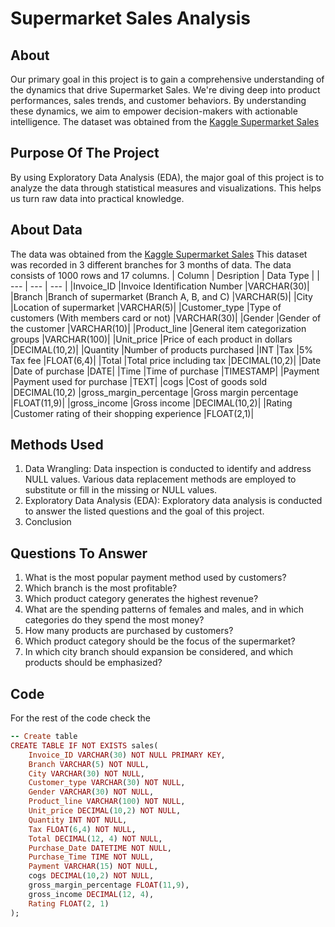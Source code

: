 # Supermarket Sales Analysis
## About
Our primary goal in this project is to gain a comprehensive understanding of the dynamics that drive Supermarket Sales. We're diving deep into product performances, sales trends, and customer behaviors. By understanding these dynamics, we aim to empower decision-makers with actionable intelligence. The dataset was obtained from the [Kaggle Supermarket Sales](https://www.kaggle.com/datasets/aungpyaeap/supermarket-sales/data)

## Purpose Of The Project
By using Exploratory Data Analysis (EDA), the major goal of this project is to analyze the data through statistical measures and visualizations. This helps us turn raw data into practical knowledge.

## About Data
The data was obtained from the [Kaggle Supermarket Sales](https://www.kaggle.com/datasets/aungpyaeap/supermarket-sales/data) This dataset was recorded in 3 different branches for 3 months of data. The data consists of 1000 rows and 17 columns.
|  Column  | Desription  | Data Type  |
|  ---  |  ---  |  ---  |
|Invoice_ID |Invoice Identification Number |VARCHAR(30)|
|Branch |Branch of supermarket (Branch A, B, and C) |VARCHAR(5)|
|City |Location of supermarket |VARCHAR(5)|
|Customer_type |Type of customers (With members card or not) |VARCHAR(30)|
|Gender |Gender of the customer |VARCHAR(10)|
|Product_line |General item categorization groups |VARCHAR(100)|
|Unit_price |Price of each product in dollars |DECIMAL(10,2)|
|Quantity |Number of products purchased |INT
|Tax |5% Tax fee |FLOAT(6,4)|
|Total |Total price including tax |DECIMAL(10,2)|
|Date |Date of purchase |DATE|
|Time |Time of purchase |TIMESTAMP|
|Payment |Payment used for purchase |TEXT|
|cogs |Cost of goods sold |DECIMAL(10,2)
|gross_margin_percentage |Gross margin percentage |FLOAT(11,9)|
|gross_income |Gross income |DECIMAL(10,2)|
|Rating |Customer rating of their shopping experience |FLOAT(2,1)|

## Methods Used
1. Data Wrangling: Data inspection is conducted to identify and address NULL values. Various data replacement methods are employed to substitute or fill in the missing or NULL values.
2. Exploratory Data Analysis (EDA): Exploratory data analysis is conducted to answer the listed questions and the goal of this project.
3. Conclusion

## Questions To Answer
1. What is the most popular payment method used by customers?
2. Which branch is the most profitable?
3. Which product category generates the highest revenue?
4. What are the spending patterns of females and males, and in which categories do they spend the most money?
5. How many products are purchased by customers?
6. Which product category should be the focus of the supermarket?
7. In which city branch should expansion be considered, and which products should be emphasized?

## Code
For the rest of the code check the
```ruby
-- Create table
CREATE TABLE IF NOT EXISTS sales(
	Invoice_ID VARCHAR(30) NOT NULL PRIMARY KEY,
    Branch VARCHAR(5) NOT NULL,
    City VARCHAR(30) NOT NULL,
    Customer_type VARCHAR(30) NOT NULL,
    Gender VARCHAR(30) NOT NULL,
    Product_line VARCHAR(100) NOT NULL,
    Unit_price DECIMAL(10,2) NOT NULL,
    Quantity INT NOT NULL,
    Tax FLOAT(6,4) NOT NULL,
    Total DECIMAL(12, 4) NOT NULL,
    Purchase_Date DATETIME NOT NULL,
    Purchase_Time TIME NOT NULL,
    Payment VARCHAR(15) NOT NULL,
    cogs DECIMAL(10,2) NOT NULL,
    gross_margin_percentage FLOAT(11,9),
    gross_income DECIMAL(12, 4),
    Rating FLOAT(2, 1)
);

